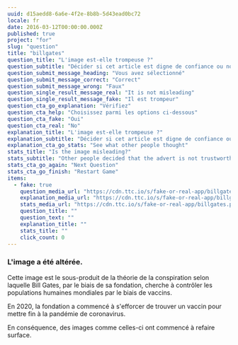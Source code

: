 ```yaml
---
uuid: d15aedd8-6a6e-4f2e-8b8b-5d43ead0bc72
locale: fr
date: 2016-03-12T00:00:00.000Z
published: true
project: "for"
slug: "question"
title: "billgates"
question_title: "L'image est-elle trompeuse ?"
question_subtitle: "Décider si cet article est digne de confiance ou non"
question_submit_message_heading: "Vous avez sélectionné"
question_submit_message_correct: "Correct"
question_submit_message_wrong: "Faux"
question_single_result_message_real: "It is not misleading"
question_single_result_message_fake: "Il est trompeur"
question_cta_go_explanation: "Vérifiez"
question_cta_help: "Choisissez parmi les options ci-dessous"
question_cta_fake: "Oui"
question_cta_real: "No"
explanation_title: "L'image est-elle trompeuse ?"
explanation_subtitle: "Décider si cet article est digne de confiance ou non"
explanation_cta_go_stats: "See what other people thought"
stats_title: "Is the image misleading?"
stats_subtitle: "Other people decided that the advert is not trustworthy"
stats_cta_go_again: "Next Question"
stats_cta_go_finish: "Restart Game"
items:
  - fake: true
    question_media_url: "https://cdn.ttc.io/s/fake-or-real-app/billgates.png"
    explanation_media_url: "https://cdn.ttc.io/s/fake-or-real-app/billgates.png"
    stats_media_url: "https://cdn.ttc.io/s/fake-or-real-app/billgates.png"
    question_title: ""
    question_text: ""
    explanation_title: ""
    stats_title: ""
    click_count: 0
---
```

### L'image a été altérée.

Cette image est le sous-produit de la théorie de la conspiration selon laquelle Bill Gates, par le biais de sa fondation, cherche à contrôler les populations humaines mondiales par le biais de vaccins.

En 2020, la fondation a commencé à s'efforcer de trouver un vaccin pour mettre fin à la pandémie de coronavirus. 

En conséquence, des images comme celles-ci ont commencé à refaire surface. 

